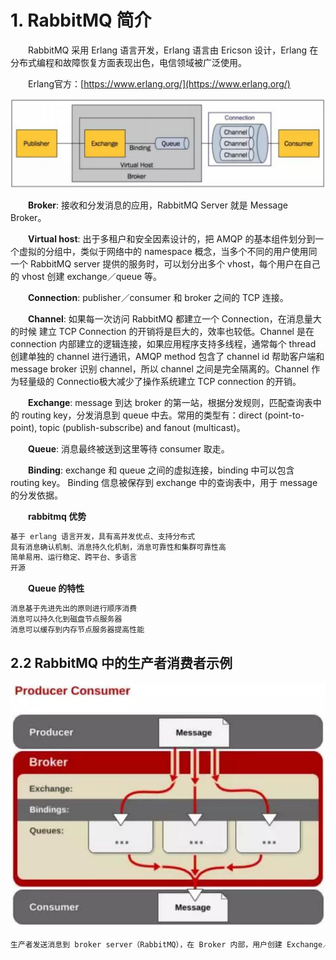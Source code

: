 # 1. RabbitMQ 简介

　　RabbitMQ 采用 Erlang 语言开发，Erlang 语言由 Ericson 设计，Erlang 在分布式编程和故障恢复方面表现出色，电信领域被广泛使用。

　　Erlang官方：[https://www.erlang.org/](https://www.erlang.org/)

​![image-20210521192445155](assets/net-img-image-20210521192445155-20240812174916-e2x30lf.png)​

　　**Broker**: 接收和分发消息的应用，RabbitMQ Server 就是 Message Broker。

　　**Virtual host**: 出于多租户和安全因素设计的，把 AMQP  的基本组件划分到一个虚拟的分组中，类似于网络中的 namespace 概念，当多个不同的用户使用同一个 RabbitMQ server  提供的服务时，可以划分出多个 vhost，每个用户在自己的 vhost 创建 exchange／queue 等。

　　**Connection**: publisher／consumer 和 broker 之间的 TCP 连接。

　　**Channel**: 如果每一次访问 RabbitMQ 都建立一个 Connection，在消息量大的时候  建立 TCP Connection 的开销将是巨大的，效率也较低。Channel 是在 connection  内部建立的逻辑连接，如果应用程序支持多线程，通常每个 thread 创建单独的 channel 进行通讯，AMQP method 包含了  channel id 帮助客户端和 message broker 识别 channel，所以 channel 之间是完全隔离的。Channel  作为轻量级的 Connectio极大减少了操作系统建立 TCP connection 的开销。

　　**Exchange**: message 到达 broker 的第一站，根据分发规则，匹配查询表中的  routing key，分发消息到 queue 中去。常用的类型有：direct (point-to-point), topic  (publish-subscribe) and fanout (multicast)。

　　**Queue**: 消息最终被送到这里等待 consumer 取走。

　　**Binding**: exchange 和 queue 之间的虚拟连接，binding 中可以包含 routing key。 Binding 信息被保存到 exchange 中的查询表中，用于 message 的分发依据。

　　**rabbitmq 优势**

```bash
基于 erlang 语言开发，具有高并发优点、支持分布式
具有消息确认机制、消息持久化机制，消息可靠性和集群可靠性高
简单易用、运行稳定、跨平台、多语言
开源
```

　　**Queue 的特性**

```bash
消息基于先进先出的原则进行顺序消费
消息可以持久化到磁盘节点服务器
消息可以缓存到内存节点服务器提高性能
```

## 2.2 RabbitMQ 中的生产者消费者示例

​![image-20210521192934937](assets/net-img-image-20210521192934937-20240812174916-kidr4i1.png)​

```bash
生产者发送消息到 broker server（RabbitMQ），在 Broker 内部，用户创建 Exchange／Queue，通过 Binding 规则将两者联系在一起，Exchange 分发消息，根据类型／binding 的不同分发策略有区别，消息最后来到 Queue 中，等待消费者取走。
```
